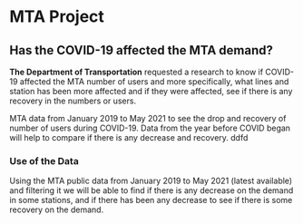 # MTA Project

## Has the COVID-19 affected the MTA demand?

**The Department of Transportation** requested a research to know if COVID-19 affected the MTA number of users and more specifically, what lines and station has been more affected and if they were affected, see if there is any recovery in the numbers or users.


MTA data from January 2019 to May 2021 to see the drop and recovery of number of users during COVID-19. Data from the year before COVID began will help to compare if there is any decrease and recovery. ddfd

### Use of the Data
Using the MTA public data from January 2019 to May 2021 (latest available) and filtering it we will be able to find if there is any decrease on the demand in some stations, and if there has been any decrease to see if there is some recovery on the demand.
